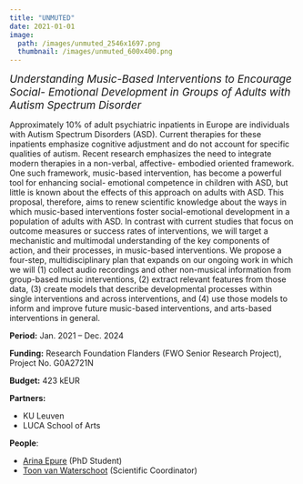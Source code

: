 ```yaml
---
title: "UNMUTED"
date: 2021-01-01
image: 
  path: /images/unmuted_2546x1697.png
  thumbnail: /images/unmuted_600x400.png
---
```


*<span style="font-size:14pt;">Understanding Music-Based Interventions to Encourage Social- Emotional Development in Groups of Adults with Autism Spectrum Disorder</span>*

Approximately 10% of adult psychiatric inpatients in Europe are individuals with Autism Spectrum Disorders (ASD). Current therapies for these inpatients emphasize cognitive adjustment and do not account for specific qualities of autism. Recent research emphasizes the need to integrate modern therapies in a non-verbal, affective- embodied oriented framework. One such framework, music-based intervention, has become a powerful tool for enhancing social- emotional competence in children with ASD, but little is known about the effects of this approach on adults with ASD. This proposal, therefore, aims to renew scientific knowledge about the ways in which music-based interventions foster social-emotional development in a population of adults with ASD. In contrast with current studies that focus on outcome measures or success rates of interventions, we will target a mechanistic and multimodal understanding of the key components of action, and their processes, in music-based interventions. We propose a four-step, multidisciplinary plan that expands on our ongoing work in which we will (1) collect audio recordings and other non-musical information from group-based music interventions, (2) extract relevant features from those data, (3) create models that describe developmental processes within single interventions and across interventions, and (4) use those models to inform and improve future music-based interventions, and arts-based interventions in general.

**Period:**	Jan. 2021 – Dec. 2024

**Funding:** Research Foundation Flanders (FWO Senior Research Project), Project No. G0A2721N

**Budget:** 423 kEUR

**Partners:** 
* KU Leuven
* LUCA School of Arts

**People**:
* [Arina Epure](/team/arina_epure) (PhD Student)
* [Toon van Waterschoot](/team/toon_vanwaterschoot) (Scientific Coordinator)
